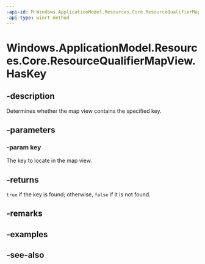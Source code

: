```yaml
---
-api-id: M:Windows.ApplicationModel.Resources.Core.ResourceQualifierMapView.HasKey(System.String)
-api-type: winrt method
---
```


<!-- Method syntax
public bool HasKey(System.String key)
-->

# Windows.ApplicationModel.Resources.Core.ResourceQualifierMapView.HasKey

## -description
Determines whether the map view contains the specified key.

## -parameters
### -param key
The key to locate in the map view.

## -returns
`true` if the key is found; otherwise, `false` if it is not found.

## -remarks

## -examples

## -see-also
